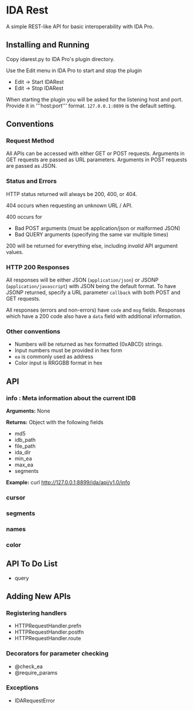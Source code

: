 IDA Rest
========
A simple REST-like API for basic interoperability with IDA Pro.

Installing and Running
----------------------
Copy idarest.py to IDA Pro's plugin directory.

Use the Edit menu in IDA Pro to start and stop the plugin
* Edit -> Start IDARest
* Edit -> Stop IDARest

When starting the plugin you will be asked for the listening host and port.
Provide it in '''host:port''' format.  `127.0.0.1:8899` is the default setting.

Conventions
-----------
### Request Method
All APIs can be accessed with either GET or POST requests.  Arguments in GET
requests are passed as URL parameters.  Arguments in POST requests are passed as
JSON.

### Status and Errors
HTTP status returned will always be 200, 400, or 404.

404 occurs when requesting an unknown URL / API.

400 occurs for
* Bad POST arguments (must be application/json or malformed JSON)
* Bad QUERY arguments (specifying the same var multiple times)

200 will be returned for everything else, including *invalid* API argument
values.

### HTTP 200 Responses
All responses will be either JSON (`application/json`) or JSONP
(`application/javascript`) with JSON being the default format.  To have JSONP
returned, specify a URL parameter `callback` with both POST and GET requests.

All responses (errors and non-errors) have `code` and `msg` fields.  Responses
which have a 200 code also have a `data` field with additional information.

### Other conventions
* Numbers will be returned as hex formatted (0xABCD) strings.
* Input numbers must be provided in hex form
* `ea` is commonly used as address
* Color input is RRGGBB format in hex

API
---
### info : Meta information about the current IDB
**Arguments:** None

**Returns:** Object with the following fields
* md5
* idb_path
* file_path
* ida_dir
* min_ea
* max_ea
* segments

**Example:** curl http://127.0.0.1:8899/ida/api/v1.0/info

### cursor

### segments

### names

### color

API To Do List
--------------
* query

Adding New APIs
---------------
### Registering handlers
* HTTPRequestHandler.prefn
* HTTPRequestHandler.postfn
* HTTPRequestHandler.route

### Decorators for parameter checking
* @check_ea
* @require_params

### Exceptions
* IDARequestError

